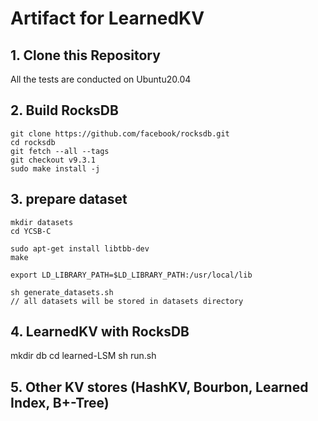 # Artifact for LearnedKV

## 1. Clone this Repository
All the tests are conducted on Ubuntu20.04

## 2. Build RocksDB
```
git clone https://github.com/facebook/rocksdb.git
cd rocksdb
git fetch --all --tags
git checkout v9.3.1
sudo make install -j
```

## 3. prepare dataset
```
mkdir datasets
cd YCSB-C

sudo apt-get install libtbb-dev
make

export LD_LIBRARY_PATH=$LD_LIBRARY_PATH:/usr/local/lib

sh generate_datasets.sh
// all datasets will be stored in datasets directory
```

## 4. LearnedKV with RocksDB
mkdir db
cd learned-LSM
sh run.sh

## 5. Other KV stores (HashKV, Bourbon, Learned Index, B+-Tree)

